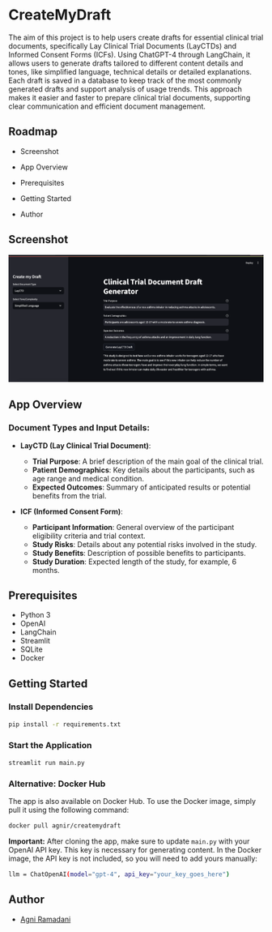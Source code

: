 # CreateMyDraft

The aim of this project is to help users create drafts for essential clinical trial documents, specifically Lay Clinical Trial Documents (LayCTDs) and Informed Consent Forms (ICFs). Using ChatGPT-4 through LangChain, it allows users to generate drafts tailored to different content details and tones, like simplified language, technical details or detailed explanations. Each draft is saved in a database to keep track of the most commonly generated drafts and support analysis of usage trends. This approach makes it easier and faster to prepare clinical trial documents, supporting clear communication and efficient document management.

## Roadmap

- Screenshot

- App Overview

- Prerequisites

- Getting Started

- Author

## Screenshot

![Screenshot](Screenshot.png)

## App Overview

### Document Types and Input Details:

- **LayCTD (Lay Clinical Trial Document)**:
   - **Trial Purpose**: A brief description of the main goal of the clinical trial.
   - **Patient Demographics**: Key details about the participants, such as age range and medical condition.
   - **Expected Outcomes**: Summary of anticipated results or potential benefits from the trial.

- **ICF (Informed Consent Form)**:
   - **Participant Information**: General overview of the participant eligibility criteria and trial context.
   - **Study Risks**: Details about any potential risks involved in the study.
   - **Study Benefits**: Description of possible benefits to participants.
   - **Study Duration**: Expected length of the study, for example, 6 months.

## Prerequisites

- Python 3
- OpenAI
- LangChain
- Streamlit
- SQLite
- Docker

## Getting Started

### Install Dependencies

```bash
pip install -r requirements.txt
```

### Start the Application

```bash
streamlit run main.py 
```

### Alternative: Docker Hub

The app is also available on Docker Hub. To use the Docker image, simply pull it using the following command:
```bash
docker pull agnir/createmydraft
```

**Important:** After cloning the app, make sure to update `main.py` with your OpenAI API key. This key is necessary for generating content. In the Docker image, the API key is not included, so you will need to add yours manually:
```bash
llm = ChatOpenAI(model="gpt-4", api_key="your_key_goes_here")
```

## Author

- [Agni Ramadani](https://github.com/agniramadani)
